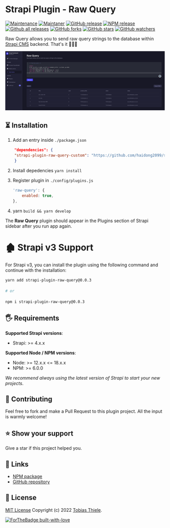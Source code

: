 # Strapi Plugin - Raw Query

[![Maintenance](https://img.shields.io/badge/Maintained%3F-yes-green.svg)](https://github.com/creazy231/strapi-plugin-raw-query/graphs/commit-activity)
[![Maintaner](https://img.shields.io/badge/maintainer-creazy231-blue)](https://github.com/creazy231)
[![GitHub release](https://img.shields.io/github/release/creazy231/strapi-plugin-raw-query.svg)](https://github.com/creazy231/strapi-plugin-raw-query/releases/)
[![NPM release](https://img.shields.io/npm/v/strapi-plugin-raw-query)](https://www.npmjs.org/package/strapi-plugin-raw-query)
[![Github all releases](https://img.shields.io/npm/dt/strapi-plugin-raw-query)](https://GitHub.com/creazy231/strapi-plugin-raw-query/releases/)
[![GitHub forks](https://img.shields.io/github/forks/creazy231/strapi-plugin-raw-query.svg?style=social&label=Fork&maxAge=2592000)](https://GitHub.com/creazy231/strapi-plugin-raw-query/network/)
[![GitHub stars](https://img.shields.io/github/stars/creazy231/strapi-plugin-raw-query.svg?style=social&label=Star&maxAge=2592000)](https://GitHub.com/creazy231/strapi-plugin-raw-query/stargazers/)
[![GitHub watchers](https://img.shields.io/github/watchers/creazy231/strapi-plugin-raw-query.svg?style=social&label=Watch&maxAge=2592000)](https://GitHub.com/creazy231/strapi-plugin-raw-query/watchers/)

Raw Query allows you to send raw query strings to the database within [Strapi CMS](https://github.com/strapi/strapi) backend. That's it 🤷🏻‍♂️

<img src="https://github.com/haidong2099/strapi-plugin-raw-query-custom/blob/main/public/assets/preview.png" alt="Strapi Plugin - Raw Query" />


## ⏳ Installation

1.  Add an entry inside ```./package.json```
```json	
	"dependencies": {
	"strapi-plugin-raw-query-custom": "https://github.com/haidong2099/strapi-plugin-raw-query-custom.git"
	}
```

2.  Install  depedencies ```yarn install```

3.  Register plugin in ```./config/plugins.js```
	```js
	'raw-query': {
		enabled: true,
	},
	```
4.  yarn  ```build && yarn develop```

The **Raw Query** plugin should appear in the Plugins section of Strapi sidebar after you run app again.


# 🏚 Strapi v3 Support
For Strapi v3, you can install the plugin using the following command and continue with the installation:
```bash
yarn add strapi-plugin-raw-query@0.0.3

# or

npm i strapi-plugin-raw-query@0.0.3
```

## 🖐 Requirements

**Supported Strapi versions**:

- Strapi: >= 4.x.x


**Supported Node / NPM versions**:
- Node: >= 12.x.x <= 18.x.x
- NPM: >= 6.0.0


_We recommend always using the latest version of Strapi to start your new projects_.

## 🤝 Contributing

Feel free to fork and make a Pull Request to this plugin project. All the input is warmly welcome!

## ⭐️ Show your support

Give a star if this project helped you.

## 🔗 Links

- [NPM package](https://www.npmjs.com/package/strapi-plugin-raw-query)
- [GitHub repository](https://github.com/creazy231/strapi-plugin-raw-query)

## 📝 License

[MIT License](LICENSE.md) Copyright (c) 2022 [Tobias Thiele](https://tobias-thiele.de/).

[![ForTheBadge built-with-love](http://ForTheBadge.com/images/badges/built-with-love.svg)](https://GitHub.com/creazy231/)
